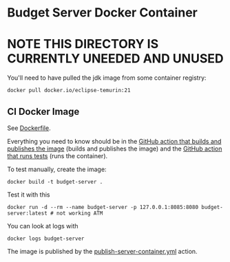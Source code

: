 # Budget Server Docker Container

# NOTE THIS DIRECTORY IS CURRENTLY UNEEDED AND UNUSED

You'll need to have pulled the jdk image from some container registry:

```shell
docker pull docker.io/eclipse-temurin:21
```

## CI Docker Image

See [Dockerfile](Dockerfile).

Everything you need to know should be in
the [GitHub action that builds and publishes the image](../../.github/workflows/publish-server-container.yml)
(builds and publishes the image) and
the [GitHub action that runs tests](../../.github/workflows/test-server.yml) (runs the container).

To test manually, create the image:

```shell
docker build -t budget-server .
```

Test it with this

```shell
docker run -d --rm --name budget-server -p 127.0.0.1:8085:8080 budget-server:latest # not working ATM
```

You can look at logs with

```shell
docker logs budget-server
```

The image is published by the [publish-server-container.yml](../../.github/workflows/publish-server-container.yml)
action.
